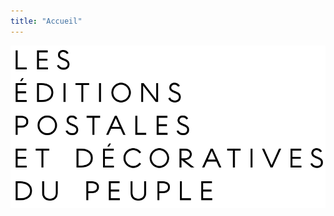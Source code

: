 ```yaml
---
title: "Accueil"
---
```

![logo](https://github.com/grmain/hellow/blob/main/images/logo2.png?raw=true) 